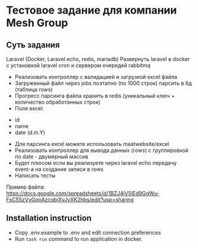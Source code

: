 # Тестовое задание для компании Mesh Group

## Суть задания

Laravel (Docker, Laravel echo, redis, mariadb)
Развернуть laravel в docker с установкой laravel cron и сервером очередей rabbitmq
* Реализовать контроллер с валидацией и загрузкой excel файла
* Загруженный файл через jobs поэтапно (по 1000 строк) парсить в бд (таблица rows)
* Прогресс парсинга файла хранить в redis (уникальный ключ + количество обработанных строк)
* Поля excel:
- id
- name
- date (d.m.Y)
* Для парсинга excel можете использовать maatwebsite/excel
* Реализовать контроллер для вывода данных (rows) с группировкой по date - двумерный массив
* Будет плюсом если вы реализуете через laravel echo передачу event-а на создание записи в rows
* Написать тесты

Пример файла:
https://docs.google.com/spreadsheets/d/1BZJ4iV5lEd9GqWu-FsC55zVyGqoAzcqbjXyJyXK2hbs/edit?usp=sharing 

## Installation instruction
* Copy .env.example to .env and edit connection preferences
* Run `task run` command to run application in docker.
